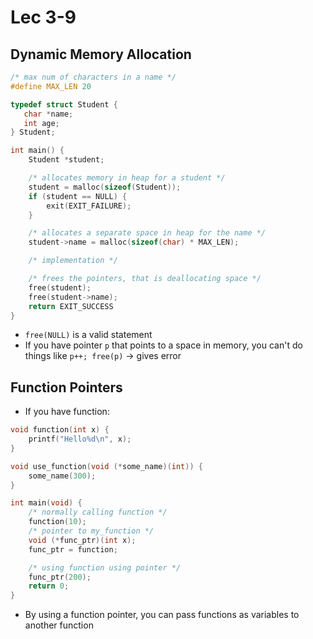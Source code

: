 # Lec 3-9

## Dynamic Memory Allocation
```c
/* max num of characters in a name */
#define MAX_LEN 20

typedef struct Student {
   char *name;
   int age;
} Student;

int main() {
    Student *student;

    /* allocates memory in heap for a student */
    student = malloc(sizeof(Student)); 
    if (student == NULL) {
        exit(EXIT_FAILURE);
    }

    /* allocates a separate space in heap for the name */
    student->name = malloc(sizeof(char) * MAX_LEN); 

    /* implementation */

    /* frees the pointers, that is deallocating space */
    free(student); 
    free(student->name);
    return EXIT_SUCCESS
}
```

- `free(NULL)` is a valid statement
- If you have pointer `p` that points to a space in memory, you can't do things like `p++; free(p)` -> gives error

## Function Pointers

- If you have function: 

```c
void function(int x) {
    printf("Hello%d\n", x);
}

void use_function(void (*some_name)(int)) {
    some_name(300); 
}

int main(void) {
    /* normally calling function */
    function(10); 
    /* pointer to my_function */
    void (*func_ptr)(int x);
    func_ptr = function; 

    /* using function using pointer */
    func_ptr(200);  
    return 0;
}
```

- By using a function pointer, you can pass functions as variables to another function
